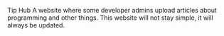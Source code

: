 Tip Hub
A website where some developer admins upload articles about programming and other things.
This website will not stay simple, it will always be updated.
